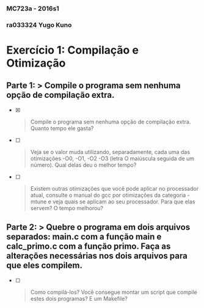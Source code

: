 ### MC723a - 2016s1
### ra033324 Yugo Kuno
# Exercício 1: Compilação e Otimização

## Parte 1: > Compile o programa sem nenhuma opção de compilação extra.

- [x] > Compile o programa sem nenhuma opção de compilação extra. Quanto tempo ele gasta?
- [ ] > Veja se o valor muda utilizando, separadamente, cada uma das otimizações -O0, -O1, -O2 -O3 (letra O maiúscula seguida de um número). Qual delas deu o melhor tempo?
- [ ] > Existem outras otimizações que você pode aplicar no processador atual, consulte o manual do gcc por otimizações da categoria -mtune e veja quais se aplicam ao seu processador. Para que elas servem? O tempo melhorou?



## Parte 2: > Quebre o programa em dois arquivos separados: main.c com a função main e calc_primo.c com a função primo. Faça as alterações necessárias nos dois arquivos para que eles compilem.

- [ ] > Como compilá-los? Você consegue montar um script que compile estes dois programas? E um Makefile?